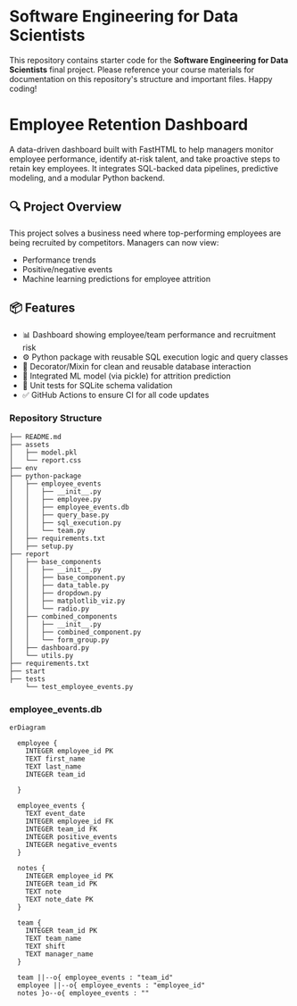 
# Software Engineering for Data Scientists 

This repository contains starter code for the **Software Engineering for Data Scientists** final project. Please reference your course materials for documentation on this repository's structure and important files. Happy coding!

# Employee Retention Dashboard

A data-driven dashboard built with FastHTML to help managers monitor employee performance, identify at-risk talent, and take proactive steps to retain key employees. It integrates SQL-backed data pipelines, predictive modeling, and a modular Python backend.

## 🔍 Project Overview

This project solves a business need where top-performing employees are being recruited by competitors. Managers can now view:
- Performance trends
- Positive/negative events
- Machine learning predictions for employee attrition

## 📦 Features

- 📊 Dashboard showing employee/team performance and recruitment risk
- ⚙️ Python package with reusable SQL execution logic and query classes
- 🔁 Decorator/Mixin for clean and reusable database interaction
- 🧠 Integrated ML model (via pickle) for attrition prediction
- 🧪 Unit tests for SQLite schema validation
- ✅ GitHub Actions to ensure CI for all code updates

### Repository Structure
```
├── README.md
├── assets
│   ├── model.pkl
│   └── report.css
├── env
├── python-package
│   ├── employee_events
│   │   ├── __init__.py
│   │   ├── employee.py
│   │   ├── employee_events.db
│   │   ├── query_base.py
│   │   ├── sql_execution.py
│   │   └── team.py
│   ├── requirements.txt
│   ├── setup.py
├── report
│   ├── base_components
│   │   ├── __init__.py
│   │   ├── base_component.py
│   │   ├── data_table.py
│   │   ├── dropdown.py
│   │   ├── matplotlib_viz.py
│   │   └── radio.py
│   ├── combined_components
│   │   ├── __init__.py
│   │   ├── combined_component.py
│   │   └── form_group.py
│   ├── dashboard.py
│   └── utils.py
├── requirements.txt
├── start
├── tests
    └── test_employee_events.py
```

### employee_events.db

```mermaid
erDiagram

  employee {
    INTEGER employee_id PK
    TEXT first_name
    TEXT last_name
    INTEGER team_id
    
  }

  employee_events {
    TEXT event_date
    INTEGER employee_id FK
    INTEGER team_id FK
    INTEGER positive_events
    INTEGER negative_events
  }

  notes {
    INTEGER employee_id PK
    INTEGER team_id PK
    TEXT note
    TEXT note_date PK
  }

  team {
    INTEGER team_id PK
    TEXT team_name
    TEXT shift
    TEXT manager_name
  }

  team ||--o{ employee_events : "team_id"
  employee ||--o{ employee_events : "employee_id"
  notes }o--o{ employee_events : ""
```
